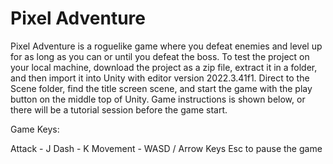 # Pixel Adventure
Pixel Adventure is a roguelike game where you defeat enemies and level up for as long as you can or until you defeat the boss.
To test the project on your local machine, download the project as a zip file, extract it in a folder, and then import it into Unity with editor version 2022.3.41f1. Direct to the Scene folder, find the title screen scene, and start the game with the play button on the middle top of Unity. Game instructions is shown below, or there will be a tutorial session before the game start.

Game Keys:

Attack - J
Dash - K
Movement - WASD / Arrow Keys
Esc to pause the game
